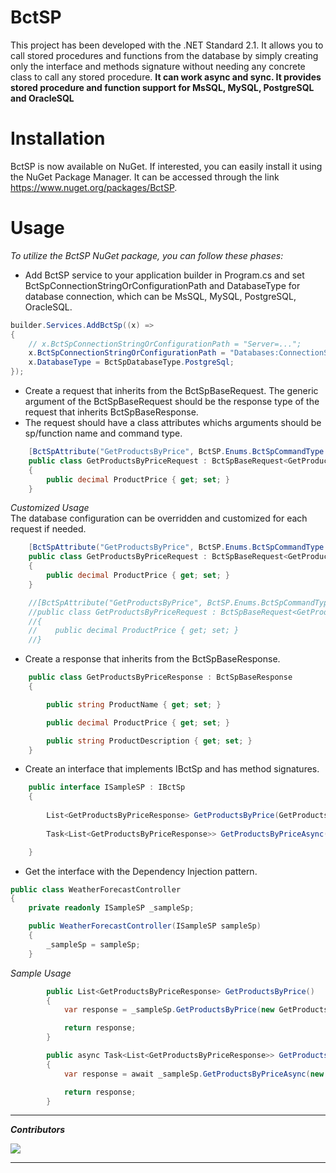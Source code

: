 # BctSP

This project has been developed with the .NET Standard 2.1.
It allows you to call stored procedures and functions from the database by simply creating only the interface and methods signature without needing any concrete class to call any stored procedure.
**It can work async and sync. It provides stored procedure and function support for MsSQL, MySQL, PostgreSQL and OracleSQL**

# Installation

BctSP is now available on NuGet. 
If interested, you can easily install it using the NuGet Package Manager. It can be accessed through the link https://www.nuget.org/packages/BctSP.

# Usage

_To utilize the BctSP NuGet package, you can follow these phases:_

- Add BctSP service to your application builder in Program.cs and set BctSpConnectionStringOrConfigurationPath and DatabaseType for database connection, which can be MsSQL, MySQL, PostgreSQL, OracleSQL.

```cs
builder.Services.AddBctSp((x) =>
{
    // x.BctSpConnectionStringOrConfigurationPath = "Server=...";
    x.BctSpConnectionStringOrConfigurationPath = "Databases:ConnectionString";
    x.DatabaseType = BctSpDatabaseType.PostgreSql;
});
```

- Create a request that inherits from the BctSpBaseRequest. The generic argument of the BctSpBaseRequest should be the response type of the request that inherits BctSpBaseResponse.
- The request should have a class attributes whichs arguments should be sp/function name and command type.

```cs
    [BctSpAttribute("GetProductsByPrice", BctSP.Enums.BctSpCommandType.StoredProcedure)]
    public class GetProductsByPriceRequest : BctSpBaseRequest<GetProductsByPriceResponse>
    {
        public decimal ProductPrice { get; set; }
    }
```

_Customized Usage_  
The database configuration can be overridden and customized for each request if needed.

```cs
    [BctSpAttribute("GetProductsByPrice", BctSP.Enums.BctSpCommandType.StoredProcedure,"CustomDatabases:ConnectionString",BctSP.Enums.BctSpDatabaseType.MsSql))]
    public class GetProductsByPriceRequest : BctSpBaseRequest<GetProductsByPriceResponse>
    {
        public decimal ProductPrice { get; set; }
    }

    //[BctSpAttribute("GetProductsByPrice", BctSP.Enums.BctSpCommandType.StoredProcedure,"Server=...",,BctSP.Enums.BctSpDatabaseType.MsSql))]
    //public class GetProductsByPriceRequest : BctSpBaseRequest<GetProductsByPriceResponse>
    //{
    //    public decimal ProductPrice { get; set; }
    //}

```

- Create a response that inherits from the BctSpBaseResponse.

```cs
	public class GetProductsByPriceResponse : BctSpBaseResponse
	{

		public string ProductName { get; set; }

		public decimal ProductPrice { get; set; }

		public string ProductDescription { get; set; }
	}
```

- Create an interface that implements IBctSp and has method signatures.

```cs
	public interface ISampleSP : IBctSp
	{
	 
		List<GetProductsByPriceResponse> GetProductsByPrice(GetProductsByPriceRequest request);
	 
		Task<List<GetProductsByPriceResponse>> GetProductsByPriceAsync(GetProductsByPriceRequest request);

	}
```


- Get the interface with the Dependency Injection pattern.


```cs    
public class WeatherForecastController
{
    private readonly ISampleSP _sampleSp;

    public WeatherForecastController(ISampleSP sampleSp)
    {
        _sampleSp = sampleSp;
    }
```

_Sample Usage_

```cs
        public List<GetProductsByPriceResponse> GetProductsByPrice()
        {
            var response = _sampleSp.GetProductsByPrice(new GetProductsByPriceRequest{ ProductPrice = 100 });

            return response;
        }

        public async Task<List<GetProductsByPriceResponse>> GetProductsByPriceAsync()
        {
            var response = await _sampleSp.GetProductsByPriceAsync(new GetProductsByPriceRequest{ ProductPrice = 100 });

            return response;
        }
```

------------

***Contributors***

<a href="https://github.com/adessoTurkey-dotNET/Bctsp/graphs/contributors">
  <img src="https://contrib.rocks/image?repo=adessoTurkey-dotNET/Bctsp" />
</a>

------------

